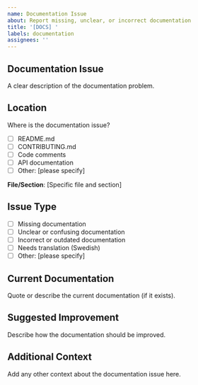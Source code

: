```yaml
---
name: Documentation Issue
about: Report missing, unclear, or incorrect documentation
title: '[DOCS] '
labels: documentation
assignees: ''
---
```


## Documentation Issue
A clear description of the documentation problem.

## Location
Where is the documentation issue?
- [ ] README.md
- [ ] CONTRIBUTING.md
- [ ] Code comments
- [ ] API documentation
- [ ] Other: [please specify]

**File/Section**: [Specific file and section]

## Issue Type
- [ ] Missing documentation
- [ ] Unclear or confusing documentation
- [ ] Incorrect or outdated documentation
- [ ] Needs translation (Swedish)
- [ ] Other: [please specify]

## Current Documentation
Quote or describe the current documentation (if it exists).

## Suggested Improvement
Describe how the documentation should be improved.

## Additional Context
Add any other context about the documentation issue here.
